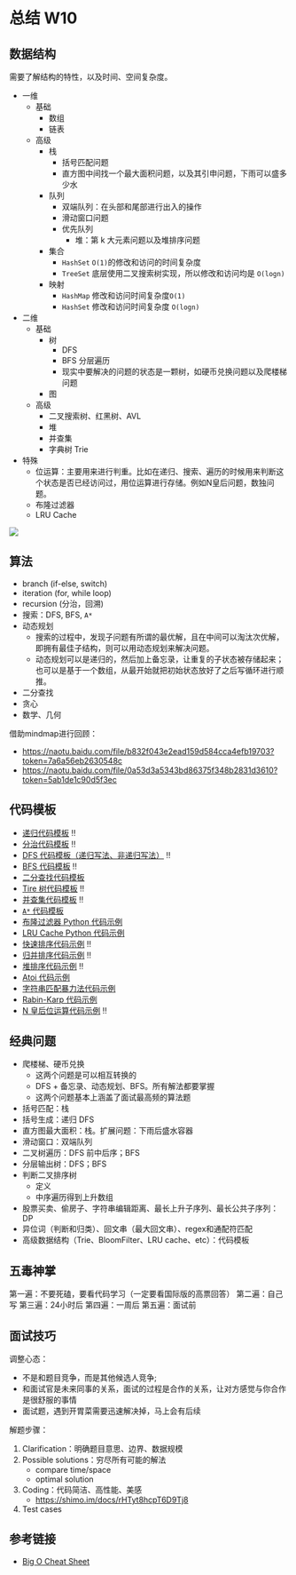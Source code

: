 # 总结 W10

## 数据结构
需要了解结构的特性，以及时间、空间复杂度。

* 一维
	* 基础
		* 数组
		* 链表
	* 高级
		* 栈
			* 括号匹配问题
			* 直方图中间找一个最大面积问题，以及其引申问题，下雨可以盛多少水
		* 队列
			* 双端队列：在头部和尾部进行出入的操作
			* 滑动窗口问题
			* 优先队列
				* 堆：第 k 大元素问题以及堆排序问题
		* 集合
			* `HashSet` `O(1)`的修改和访问的时间复杂度
			* `TreeSet` 底层使用二叉搜索树实现，所以修改和访问均是 `O(logn)`
		* 映射
			* `HashMap` 修改和访问时间复杂度`O(1)`
			* `HashSet` 修改和访问时间复杂度 `O(logn)`
* 二维
	* 基础
		* 树
			* DFS
			* BFS 分层遍历
			* 现实中要解决的问题的状态是一颗树，如硬币兑换问题以及爬楼梯问题
		* 图
	* 	高级
		* 二叉搜索树、红黑树、AVL
		* 堆
		* 并查集
		* 字典树 Trie
* 特殊
	* 位运算：主要用来进行判重。比如在递归、搜索、遍历的时候用来判断这个状态是否已经访问过，用位运算进行存储。例如N皇后问题，数独问题。
	* 布隆过滤器
	* LRU Cache

![](https://tva1.sinaimg.cn/large/007S8ZIlgy1gi4a2zrbjfj30nj0d60w8.jpg)

## 算法
* branch (if-else, switch)
* iteration (for, while loop)
* recursion (分治，回溯)
* 搜索：DFS, BFS, `A*`
* 动态规划
	* 搜索的过程中，发现子问题有所谓的最优解，且在中间可以淘汰次优解，即拥有最佳子结构，则可以用动态规划来解决问题。
	* 动态规划可以是递归的，然后加上备忘录，让重复的子状态被存储起来；也可以是基于一个数组，从最开始就把初始状态放好了之后写循环进行顺推。
* 二分查找
* 贪心
* 数学、几何

借助mindmap进行回顾：

* https://naotu.baidu.com/file/b832f043e2ead159d584cca4efb19703?token=7a6a56eb2630548c
* https://naotu.baidu.com/file/0a53d3a5343bd86375f348b2831d3610?token=5ab1de1c90d5f3ec

## 代码模板
*  [递归代码模板](https://shimo.im/docs/EICAr9lRPUIPHxsH/)  ‼️
*  [分治代码模板](https://shimo.im/docs/zvlDqLLMFvcAF79A/) ‼️
*  [DFS 代码模板（递归写法、非递归写法）](https://shimo.im/docs/UdY2UUKtliYXmk8t/) ‼️
*  [BFS 代码模板](https://shimo.im/docs/ZBghMEZWix0Lc2jQ/) ‼️
*  [二分查找代码模板](https://shimo.im/docs/xvIIfeEzWYEUdBPD/) 
*  [Tire 树代码模板](https://shimo.im/docs/DP53Y6rOwN8MTCQH) ‼️
*  [并查集代码模板](https://shimo.im/docs/VtcxL0kyp04OBHak) ‼️
*  [`A*` 代码模板](https://shimo.im/docs/8CzMlrcvbWwFXA8r) 
*  [布隆过滤器 Python 代码示例](https://shimo.im/docs/UITYMj1eK88JCJTH) 
*  [LRU Cache Python 代码示例](https://shimo.im/docs/CoyPAyXooGcDuLQo) 
*  [快速排序代码示例](https://shimo.im/docs/TX9bDbSC7C0CR5XO) ‼️
*  [归并排序代码示例](https://shimo.im/docs/sDXxjjiKf3gLVVAU)  ‼️
*  [堆排序代码示例](https://shimo.im/docs/M2xfacKvwzAykhz6) ‼️
*  [Atoi 代码示例](https://shimo.im/docs/5kykuLmt7a4DdjSP) 
*  [字符串匹配暴力法代码示例](https://shimo.im/docs/8G0aJqNL86wWrPUE) 
*  [Rabin-Karp 代码示例](https://shimo.im/docs/1wnsM7eaZ6Ab9j9M) 
*  [N 皇后位运算代码示例](https://shimo.im/docs/YzWa5ZZrZPYWahK2) ‼️

## 经典问题

* 爬楼梯、硬币兑换
	* 这两个问题是可以相互转换的
	* DFS + 备忘录、动态规划、BFS。所有解法都要掌握
	* 这两个问题基本上涵盖了面试最高频的算法题
* 括号匹配：栈
* 括号生成：递归 DFS
* 直方图最大面积：栈。扩展问题：下雨后盛水容器
* 滑动窗口：双端队列
* 二叉树遍历：DFS 前中后序；BFS
* 分层输出树：DFS；BFS
* 判断二叉排序树
	* 定义
	* 中序遍历得到上升数组
* 股票买卖、偷房⼦、字符串编辑距离、最⻓上升⼦序列、最⻓公共⼦序列：DP
* 异位词（判断和归类）、回⽂串（最⼤回⽂串）、regex和通配符匹配
* ⾼级数据结构（Trie、BloomFilter、LRU cache、etc）：代码模板

## 五毒神掌
第⼀遍：不要死磕，要看代码学习（⼀定要看国际版的⾼票回答）
第⼆遍：⾃⼰写
第三遍：24⼩时后
第四遍：⼀周后
第五遍：⾯试前

## 面试技巧

调整心态：

* 不是和题目竞争，而是其他候选人竞争; 
* 和面试官是未来同事的关系，面试的过程是合作的关系，让对方感觉与你合作是很舒服的事情
* 面试题，遇到开胃菜需要迅速解决掉，马上会有后续

解题步骤：
1. Clarification：明确题⽬意思、边界、数据规模
2. Possible solutions：穷尽所有可能的解法
	* compare time/space
	* optimal solution 
4. Coding：代码简洁、⾼性能、美感
	* https://shimo.im/docs/rHTyt8hcpT6D9Tj8 
4. Test cases

## 参考链接
*  [Big O Cheat Sheet](https://www.bigocheatsheet.com/) 